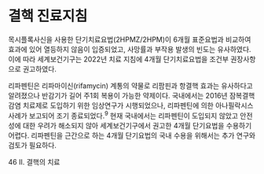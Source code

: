 # 결핵 진료지침

목시플록사신을 사용한 단기치료요법(2HPMZ/2HPM)이 6개월 표준요법과 비교하여 효과에 있어 열등하지 않음이 입증되었고, 사망률과 부작용 발생의 빈도는 유사하였다. 이에 따라 세계보건기구는 2022년 치료 지침에 4개월 단기치료요법을 조건부 권장사항으로 권고하였다.

리파펜틴은 리파마이신(rifamycin) 계통의 약물로 리팜핀과 항결핵 효과는 유사하다고 알려졌으나 반감기가 길어 주1회 복용이 가능한 약제이다. 국내에서는 2016년 잠복결핵감염 치료제로 도입하기 위한 임상연구가 시행되었으나, 리파펜틴에 의한 아나필락시스 사례가 보고되어 조기 종료되었다.<sup>9</sup> 현재 국내에서는 리파펜틴이 도입되지 않았고 안전성에 대한 우려가 해소되지 않아 세계보건기구에서 권고한 4개월 단기요법을 수용하기 어렵다. 리파펜틴을 근간으로 하는 4개월 단기요법의 국내 수용을 위해서는 추가 연구와 검토가 필요하다.

<PAGE>46 II. 결핵의 치료